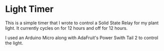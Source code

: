 # Light Timer

This is a simple timer that I wrote to control a Solid State Relay for my plant light. It currently cycles on for 12 hours and off for 12 hours.

I used an Arduino Micro along with AdaFruit's Power Swith Tail 2 to control the light.
